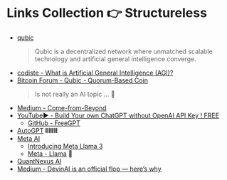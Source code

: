# Links Collection 👉 Structureless

- [qubic](https://qubic.org/)
    > Qubic is a decentralized network where unmatched scalable technology and artificial general intelligence converge.
- [codiste - What is Artificial General Intelligence (AGI)?](https://www.codiste.com/what-is-artificial-general-intelligence-agi)
- [Bitcoin Forum - Qubic - Quorum-Based Coin](https://bitcointalk.org/index.php?topic=112676.0)
    > Is not really an AI topic ... 🤭
- [Medium - Come-from-Beyond](https://medium.com/@comefrombeyond)
- [YouTube▶️ - Build Your own ChatGPT without OpenAI API Key ! FREE](https://www.youtube.com/watch?v=F_Ocs4N2C78)
    - [GitHub - FreeGPT](https://github.com/ChatTeach/FreeGPT)
- [AutoGPT](https://autogpt.net/) 𝄃𝄃𝄂𝄂𝄀𝄁𝄃𝄂𝄂𝄃
- [Meta AI](https://ai.meta.com/)
    - [Introducing Meta Llama 3](https://ai.meta.com/blog/meta-llama-3/)
    - [Meta - Llama](https://www.llama.com/) 🦙
 - [QuantNexus AI](https://www.quantnexus.ai/)
 - [Medium - DevinAI is an official flop — here’s why](https://medium.com/@enderboy/devinai-is-an-official-flop-heres-why-d75271c560a1)
